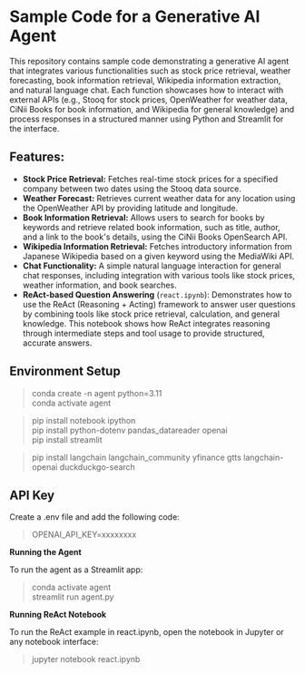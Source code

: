 # Sample Code for a Generative AI Agent
This repository contains sample code demonstrating a generative AI agent that integrates various functionalities such as stock price retrieval, weather forecasting, book information retrieval, Wikipedia information extraction, and natural language chat. Each function showcases how to interact with external APIs (e.g., Stooq for stock prices, OpenWeather for weather data, CiNii Books for book information, and Wikipedia for general knowledge) and process responses in a structured manner using Python and Streamlit for the interface.

## Features:
- **Stock Price Retrieval:** Fetches real-time stock prices for a specified company between two dates using the Stooq data source.
- **Weather Forecast:** Retrieves current weather data for any location using the OpenWeather API by providing latitude and longitude.
- **Book Information Retrieval:** Allows users to search for books by keywords and retrieve related book information, such as title, author, and a link to the book's details, using the CiNii Books OpenSearch API.
- **Wikipedia Information Retrieval:** Fetches introductory information from Japanese Wikipedia based on a given keyword using the MediaWiki API.
- **Chat Functionality:** A simple natural language interaction for general chat responses, including integration with various tools like stock prices, weather information, and book searches.
- **ReAct-based Question Answering** (`react.ipynb`): Demonstrates how to use the ReAct (Reasoning + Acting) framework to answer user questions by combining tools like stock price retrieval, calculation, and general knowledge. This notebook shows how ReAct integrates reasoning through intermediate steps and tool usage to provide structured, accurate answers.

## Environment Setup
> conda create -n agent python=3.11  
> conda activate agent  

> pip install notebook ipython  
> pip install python-dotenv pandas_datareader openai  
> pip install streamlit  

> pip install langchain langchain_community yfinance gtts langchain-openai duckduckgo-search  

## API Key
Create a .env file and add the following code:
> OPENAI_API_KEY=xxxxxxxx    

**Running the Agent**

To run the agent as a Streamlit app:

> conda activate agent    
> streamlit run agent.py  

**Running ReAct Notebook**

To run the ReAct example in react.ipynb, open the notebook in Jupyter or any notebook interface:

> jupyter notebook react.ipynb  
